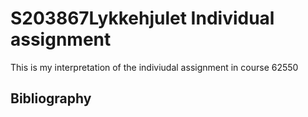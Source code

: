# S203867Lykkehjulet Individual assignment

 This is my interpretation of the indiviudal assignment in course 62550
 
 
 ## Bibliography
 
 
